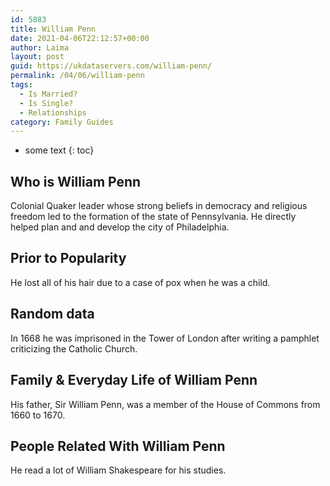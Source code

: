 ```yaml
---
id: 5883
title: William Penn
date: 2021-04-06T22:12:57+00:00
author: Laima
layout: post
guid: https://ukdataservers.com/william-penn/
permalink: /04/06/william-penn
tags:
  - Is Married?
  - Is Single?
  - Relationships
category: Family Guides
---
```


* some text
{: toc}


## Who is William Penn
                  
                  
                  
Colonial Quaker leader whose strong beliefs in democracy and religious freedom led to the formation of the state of Pennsylvania. He directly helped plan and and develop the city of Philadelphia.
                  
              
            
              
            
                
                
                
## Prior to Popularity
                  
                  
                  
He lost all of his hair due to a case of pox when he was a child.
                  
              
            
              
            
                
                
                
## Random data
                  
                  
                  
In 1668 he was imprisoned in the Tower of London after writing a pamphlet criticizing the Catholic Church.
                  
              
            
              
            
                
                
                
## Family & Everyday Life of William Penn
                  
                  
                  
His father, Sir William Penn, was a member of the House of Commons from 1660 to 1670.
                  
              
            
              
            
                
                
                
## People Related With William Penn
                  
                  
                  
He read a lot of William Shakespeare for his studies.
                  
              
            
              
            
                
              
            
              
              
            
            
              
            
          
          
          